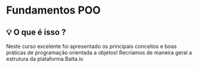 # Fundamentos POO
<h2> 💡 O que é isso ?</h2>
    Neste curso excelente foi apresentado os principais conceitos e boas práticas de programação orientada a objetos! Recriamos de maneira geral a estrutura da plataforma Balta.io

